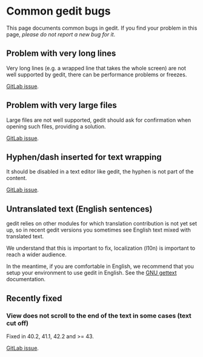Common gedit bugs
=================

This page documents common bugs in gedit. If you find your problem in this page,
_please do not report a new bug for it_.

Problem with very long lines
----------------------------

Very long lines (e.g. a wrapped line that takes the whole screen) are not well
supported by gedit, there can be performance problems or freezes.

[GitLab issue](https://gitlab.gnome.org/GNOME/gedit/-/issues/513).

Problem with very large files
-----------------------------

Large files are not well supported, gedit should ask for confirmation when
opening such files, providing a solution.

[GitLab issue](https://gitlab.gnome.org/GNOME/gedit/-/issues/11).

Hyphen/dash inserted for text wrapping
--------------------------------------

It should be disabled in a text editor like gedit, the hyphen is not part of
the content.

[GitLab issue](https://gitlab.gnome.org/GNOME/gedit/issues/365).

Untranslated text (English sentences)
-------------------------------------

gedit relies on other modules for which translation contribution is not yet set
up, so in recent gedit versions you sometimes see English text mixed with
translated text.

We understand that this is important to fix, localization (l10n) is important to
reach a wider audience.

In the meantime, if you are comfortable in English, we recommend that you setup
your environment to use gedit in English. See the
[GNU gettext](https://www.gnu.org/software/gettext/) documentation.

Recently fixed
--------------

### View does not scroll to the end of the text in some cases (text cut off)

Fixed in 40.2, 41.1, 42.2 and >= 43.

[GitLab issue](https://gitlab.gnome.org/GNOME/gedit/issues/42).

